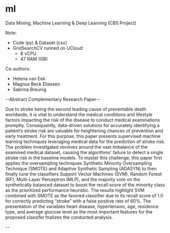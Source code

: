 # ml
Data Mining, Machine Learning &amp; Deep Learning (CBS Project)

Note: 
 - Code (py) & Dataset (csv)
 - GridSearchCV runned on UCloud: 
 	- 8 vCPU
	- 47 RAM (GB)

Co-authors:
 - Helena van Eek
 - Magnus Beck Eliassen
 - Sabrina Breunig

--Abstract Complementary Research Paper--

Due to stroke being the second leading cause of preventable death worldwide, it is vital to understand the medical conditions and lifestyle factors impacting the risk of the disease to conduct medical examinations promptly. Consequently, data-driven solutions for accurately identifying a patient’s stroke risk are valuable for heightening chances of prevention and early treatment. For this purpose, this paper presents supervised machine learning techniques leveraging medical data for the prediction of stroke risk. The problem investigated revolves around the vast imbalance of the examined medical dataset, causing the algorithms’ failure to detect a single stroke risk in the baseline models. To master this challenge, this paper first applies the oversampling techniques Synthetic Minority Oversampling Technique (SMOTE) and Adaptive Synthetic Sampling (ADASYN) to then finally tune the classifiers Support Vector Machines (SVM), Random Forest (RF), Multi-Layer Perceptron (MLP), and the majority vote on the synthetically balanced dataset to boost the recall score of the minority class as the prioritized performance heuristic. The results highlight SVM combined with SMOTE as the favored classifier due to its recall score of 1.0 for correctly predicting “stroke” with a false positive rate of 60%. The presentation of the variables heart disease, hypertension, age, residence type, and average glucose level as the most important features for the proposed classifer fnalizes the conducted analysis.


--



